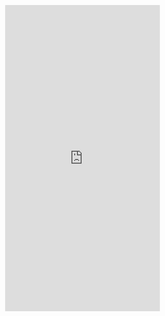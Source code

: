 <iframe src="https://docs.google.com/forms/d/e/1FAIpQLSenzda9joCH1vyMvhay1mZpfc011z3GuViVl-6-9qw4yERnmA/viewform?embedded=true" width="100%" height="1000" frameborder="0" marginheight="0" marginwidth="0">Loading...</iframe>

<!-- Global site tag (gtag.js) - Google Analytics -->
<script async src="https://www.googletagmanager.com/gtag/js?id=UA-123791778-1"></script>
<script>
  window.dataLayer = window.dataLayer || [];
  function gtag(){dataLayer.push(arguments);}
  gtag('js', new Date());

  gtag('config', 'UA-123791778-1');
</script>
